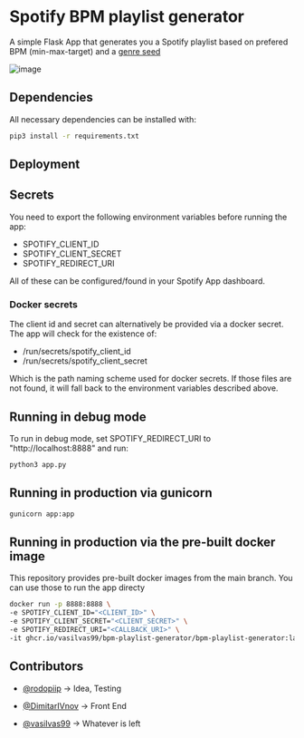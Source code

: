 # Spotify BPM playlist generator

A simple Flask App that generates you a Spotify playlist based on prefered BPM (min-max-target) and a [genre seed](https://gist.github.com/drumnation/91a789da6f17f2ee20db8f55382b6653#file-genre-seeds-json)

![image](https://github.com/user-attachments/assets/a2296fb4-5910-4d3d-9b2d-643903e4a5d0)

## Dependencies

All necessary dependencies can be installed with:

```bash
pip3 install -r requirements.txt
```

## Deployment

## Secrets

You need to export the following environment variables before running the app:

- SPOTIFY_CLIENT_ID
- SPOTIFY_CLIENT_SECRET
- SPOTIFY_REDIRECT_URI

All of these can be configured/found in your Spotify App dashboard.

### Docker secrets

The client id and secret can alternatively be provided via a docker secret. The app will check for the existence of:

- /run/secrets/spotify_client_id
- /run/secrets/spotify_client_secret

Which is the path naming scheme used for docker secrets. If those files are not found, it will fall back to the environment variables described above.

## Running in debug mode

To run in debug mode, set SPOTIFY_REDIRECT_URI to "http://localhost:8888" and run:

```bash
python3 app.py
```

## Running in production via gunicorn

```bash
gunicorn app:app
```

## Running in production via the pre-built docker image

This repository provides pre-built docker images from the main branch. You can use those to run the app directy

```bash
docker run -p 8888:8888 \
-e SPOTIFY_CLIENT_ID="<CLIENT_ID>" \
-e SPOTIFY_CLIENT_SECRET="<CLIENT_SECRET>" \
-e SPOTIFY_REDIRECT_URI="<CALLBACK_URI>" \
-it ghcr.io/vasilvas99/bpm-playlist-generator/bpm-playlist-generator:latest
```

## Contributors

- [@rodopiip](https://github.com/rodopiip) -> Idea, Testing

- [@DimitarIVnov](https://github.com/DimitarIVnov) -> Front End

- [@vasilvas99](https://github.com/vasilvas99) -> Whatever is left
